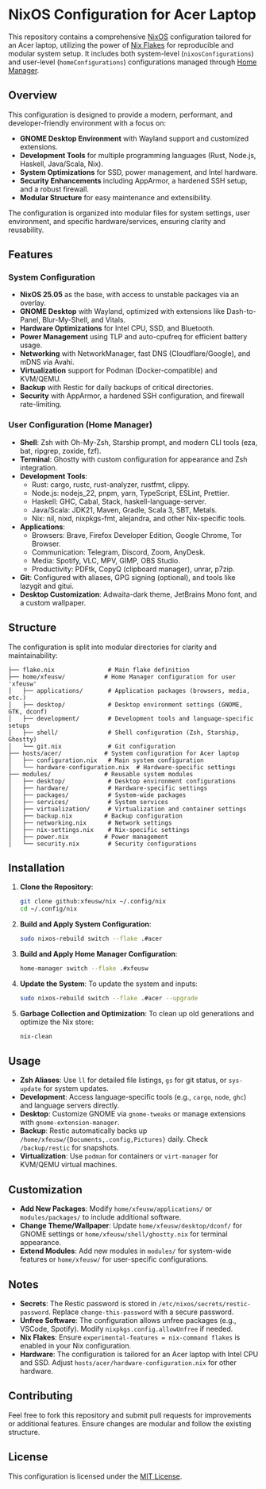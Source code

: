 # NixOS Configuration for Acer Laptop

This repository contains a comprehensive [NixOS](https://nixos.org/) configuration tailored for an Acer laptop, utilizing the power of [Nix Flakes](https://nixos.wiki/wiki/Flakes) for reproducible and modular system setup. It includes both system-level (`nixosConfigurations`) and user-level (`homeConfigurations`) configurations managed through [Home Manager](https://github.com/nix-community/home-manager).

## Overview

This configuration is designed to provide a modern, performant, and developer-friendly environment with a focus on:
- **GNOME Desktop Environment** with Wayland support and customized extensions.
- **Development Tools** for multiple programming languages (Rust, Node.js, Haskell, Java/Scala, Nix).
- **System Optimizations** for SSD, power management, and Intel hardware.
- **Security Enhancements** including AppArmor, a hardened SSH setup, and a robust firewall.
- **Modular Structure** for easy maintenance and extensibility.

The configuration is organized into modular files for system settings, user environment, and specific hardware/services, ensuring clarity and reusability.

## Features

### System Configuration
- **NixOS 25.05** as the base, with access to unstable packages via an overlay.
- **GNOME Desktop** with Wayland, optimized with extensions like Dash-to-Panel, Blur-My-Shell, and Vitals.
- **Hardware Optimizations** for Intel CPU, SSD, and Bluetooth.
- **Power Management** using TLP and auto-cpufreq for efficient battery usage.
- **Networking** with NetworkManager, fast DNS (Cloudflare/Google), and mDNS via Avahi.
- **Virtualization** support for Podman (Docker-compatible) and KVM/QEMU.
- **Backup** with Restic for daily backups of critical directories.
- **Security** with AppArmor, a hardened SSH configuration, and firewall rate-limiting.

### User Configuration (Home Manager)
- **Shell**: Zsh with Oh-My-Zsh, Starship prompt, and modern CLI tools (eza, bat, ripgrep, zoxide, fzf).
- **Terminal**: Ghostty with custom configuration for appearance and Zsh integration.
- **Development Tools**:
  - Rust: cargo, rustc, rust-analyzer, rustfmt, clippy.
  - Node.js: nodejs_22, pnpm, yarn, TypeScript, ESLint, Prettier.
  - Haskell: GHC, Cabal, Stack, haskell-language-server.
  - Java/Scala: JDK21, Maven, Gradle, Scala 3, SBT, Metals.
  - Nix: nil, nixd, nixpkgs-fmt, alejandra, and other Nix-specific tools.
- **Applications**:
  - Browsers: Brave, Firefox Developer Edition, Google Chrome, Tor Browser.
  - Communication: Telegram, Discord, Zoom, AnyDesk.
  - Media: Spotify, VLC, MPV, GIMP, OBS Studio.
  - Productivity: PDFtk, CopyQ (clipboard manager), unrar, p7zip.
- **Git**: Configured with aliases, GPG signing (optional), and tools like lazygit and gitui.
- **Desktop Customization**: Adwaita-dark theme, JetBrains Mono font, and a custom wallpaper.

## Structure

The configuration is split into modular directories for clarity and maintainability:

```
├── flake.nix               # Main flake definition
├── home/xfeusw/           # Home Manager configuration for user 'xfeusw'
│   ├── applications/       # Application packages (browsers, media, etc.)
│   ├── desktop/            # Desktop environment settings (GNOME, GTK, dconf)
│   ├── development/        # Development tools and language-specific setups
│   ├── shell/              # Shell configuration (Zsh, Starship, Ghostty)
│   └── git.nix             # Git configuration
├── hosts/acer/            # System configuration for Acer laptop
│   ├── configuration.nix   # Main system configuration
│   └── hardware-configuration.nix  # Hardware-specific settings
├── modules/               # Reusable system modules
│   ├── desktop/            # Desktop environment configurations
│   ├── hardware/           # Hardware-specific settings
│   ├── packages/           # System-wide packages
│   ├── services/           # System services
│   ├── virtualization/     # Virtualization and container settings
│   ├── backup.nix         # Backup configuration
│   ├── networking.nix      # Network settings
│   ├── nix-settings.nix    # Nix-specific settings
│   ├── power.nix          # Power management
│   └── security.nix        # Security configurations
```

## Installation

1. **Clone the Repository**:
   ```bash
   git clone github:xfeusw/nix ~/.config/nix
   cd ~/.config/nix
   ```

2. **Build and Apply System Configuration**:
   ```bash
   sudo nixos-rebuild switch --flake .#acer
   ```

3. **Build and Apply Home Manager Configuration**:
   ```bash
   home-manager switch --flake .#xfeusw
   ```

4. **Update the System**:
   To update the system and inputs:
   ```bash
   sudo nixos-rebuild switch --flake .#acer --upgrade
   ```

5. **Garbage Collection and Optimization**:
   To clean up old generations and optimize the Nix store:
   ```bash
   nix-clean
   ```

## Usage

- **Zsh Aliases**: Use `ll` for detailed file listings, `gs` for git status, or `sys-update` for system updates.
- **Development**: Access language-specific tools (e.g., `cargo`, `node`, `ghc`) and language servers directly.
- **Desktop**: Customize GNOME via `gnome-tweaks` or manage extensions with `gnome-extension-manager`.
- **Backup**: Restic automatically backs up `/home/xfeusw/{Documents,.config,Pictures}` daily. Check `/backup/restic` for snapshots.
- **Virtualization**: Use `podman` for containers or `virt-manager` for KVM/QEMU virtual machines.

## Customization

- **Add New Packages**: Modify `home/xfeusw/applications/` or `modules/packages/` to include additional software.
- **Change Theme/Wallpaper**: Update `home/xfeusw/desktop/dconf/` for GNOME settings or `home/xfeusw/shell/ghostty.nix` for terminal appearance.
- **Extend Modules**: Add new modules in `modules/` for system-wide features or `home/xfeusw/` for user-specific configurations.

## Notes

- **Secrets**: The Restic password is stored in `/etc/nixos/secrets/restic-password`. Replace `change-this-password` with a secure password.
- **Unfree Software**: The configuration allows unfree packages (e.g., VSCode, Spotify). Modify `nixpkgs.config.allowUnfree` if needed.
- **Nix Flakes**: Ensure `experimental-features = nix-command flakes` is enabled in your Nix configuration.
- **Hardware**: The configuration is tailored for an Acer laptop with Intel CPU and SSD. Adjust `hosts/acer/hardware-configuration.nix` for other hardware.

## Contributing

Feel free to fork this repository and submit pull requests for improvements or additional features. Ensure changes are modular and follow the existing structure.

## License

This configuration is licensed under the [MIT License](LICENSE).
